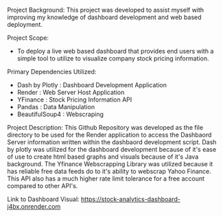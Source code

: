 Project Background:
This project was developed to assist myself with improving my knowledge of dashboard development and web based deployment.  

Project Scope:
- To deploy a live web based dashboard that provides end users with a simple tool to utilize to visualize company stock pricing information.

Primary Dependencies Utilized:
- Dash by Plotly : Dashboard Development Application
- Render : Web Server Host Application
- YFinance : Stock Pricing Information API
- Pandas : Data Manipulation
- BeautifulSoup4 : Webscraping

Project Description:
This Github Repository was developed as the file directory to be used for the Render application to access the Dashbaord Server information written within the dashbaord development script. 
Dash by plotly was utilized for the dashboard development because of it's ease of use to create html based graphs and visuals because of it's Java background. The Yfinance Webscrapping Library was 
utilized because it has reliable free data feeds do to it's ability to webscrap Yahoo Finance. This API also has a much higher rate limit tolerance for a free account compared to other API's.

Link to Dashboard Visual:
https://stock-analytics-dashboard-j4bx.onrender.com


